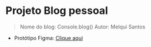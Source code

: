 #  Projeto Blog pessoal

>Nome do blog: Console.blog()
>Autor: Melqui Santos

-  Protótipo Figma: [Clique aqui](https://www.figma.com/file/U4HIghNapyOGZxx4hs8jxO/Blog-pessoal?node-id=0%3A1)